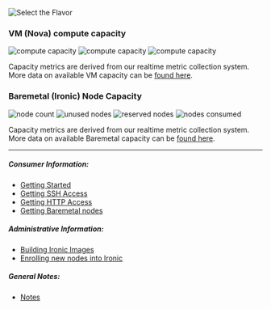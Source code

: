 ![Select the Flavor](images/osic_banner.png)


### VM (Nova) compute capacity
![compute capacity](https://cloud1.osic.org/grafana/render/dashboard-solo/db/openstack-all-compute-aggregates?var-compute_identifier=comp-&var-node_count=242&var-inter=%24__auto_interval&var-ort=1h&panelId=8&width=225)
![compute capacity](https://cloud1.osic.org/grafana/render/dashboard-solo/db/openstack-all-compute-aggregates?var-compute_identifier=comp-&var-node_count=242&var-inter=%24__auto_interval&var-ort=1h&panelId=10&width=225)
![compute capacity](https://cloud1.osic.org/grafana/render/dashboard-solo/db/openstack-all-compute-aggregates?var-compute_identifier=comp-&var-node_count=242&var-inter=%24__auto_interval&var-ort=1h&panelId=11&width=350)

Capacity metrics are derived from our realtime metric collection system. More data on available VM capacity can be [found here](https://cloud1.osic.org/grafana/dashboard/db/openstack-all-compute-aggregates).

### Baremetal (Ironic) Node Capacity
![node count](https://cloud1.osic.org/grafana/render/dashboard-solo/db/openstack-ironic-baremetal-insights?panelId=11&width=200)
![unused nodes](https://cloud1.osic.org/grafana/render/dashboard-solo/db/openstack-ironic-baremetal-insights?panelId=12&width=200)
![reserved nodes](https://cloud1.osic.org/grafana/render/dashboard-solo/db/openstack-ironic-baremetal-insights?panelId=8&width=200)
![nodes consumed](https://cloud1.osic.org/grafana/render/dashboard-solo/db/openstack-ironic-baremetal-insights?panelId=15&width=200)

Capacity metrics are derived from our realtime metric collection system. More data on available Baremetal capacity can be [found here](https://cloud1.osic.org/grafana/dashboard/db/openstack-ironic-baremetal-insights).

----

##### Consumer Information:
  - [Getting Started](user-getting-started.md)
  - [Getting SSH Access](user-getting-ssh.md)
  - [Getting HTTP Access](user-getting-http.md)
  - [Getting Baremetal nodes](user-getting-baremetal.md)

##### Administrative Information:
  - [Building Ironic Images](admin-building-images.md)
  - [Enrolling new nodes into Ironic](admin-node-enrollment.md)

##### General Notes:
  - [Notes](notes.md#notes)
